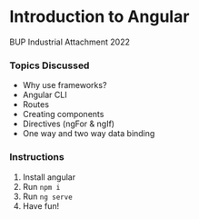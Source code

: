 # Introduction to Angular
BUP Industrial Attachment 2022

### Topics Discussed
* Why use frameworks?
* Angular CLI
* Routes
* Creating components
* Directives (ngFor & ngIf)
* One way and two way data binding


### Instructions
1. Install angular
2. Run `npm i`
3. Run `ng serve`
3. Have fun!


